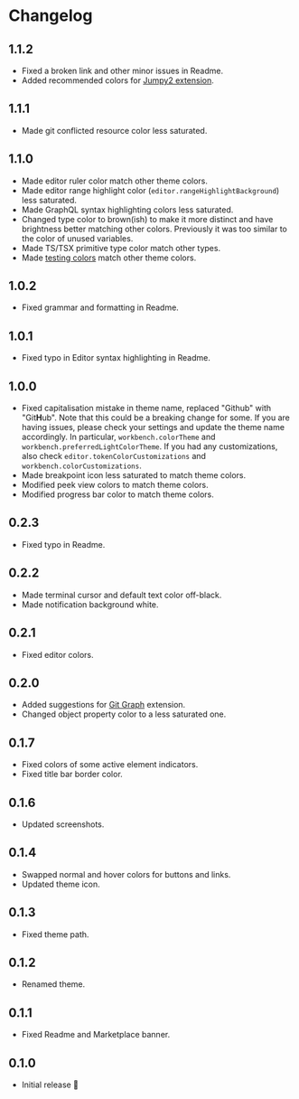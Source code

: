 # Changelog

## 1.1.2

- Fixed a broken link and other minor issues in Readme.
- Added recommended colors for [Jumpy2 extension](https://marketplace.visualstudio.com/items?itemName=DavidLGoldberg.jumpy2).

## 1.1.1

- Made git conflicted resource color less saturated.

## 1.1.0

- Made editor ruler color match other theme colors.
- Made editor range highlight color (`editor.rangeHighlightBackground`) less saturated.
- Made GraphQL syntax highlighting colors less saturated.
- Changed type color to brown(ish) to make it more distinct and have brightness better matching other colors. Previously it was too similar to the color of unused variables.
- Made TS/TSX primitive type color match other types.
- Made [testing colors](https://code.visualstudio.com/api/references/theme-color#testing-colors) match other theme colors.

## 1.0.2

- Fixed grammar and formatting in Readme.

## 1.0.1

- Fixed typo in Editor syntax highlighting in Readme.

## 1.0.0

- Fixed capitalisation mistake in theme name, replaced "Github" with "Git**H**ub". Note that this could be a breaking change for some. If you are having issues, please check your settings and update the theme name accordingly. In particular, `workbench.colorTheme` and `workbench.preferredLightColorTheme`. If you had any customizations, also check `editor.tokenColorCustomizations` and `workbench.colorCustomizations`.
- Made breakpoint icon less saturated to match theme colors.
- Modified peek view colors to match theme colors.
- Modified progress bar color to match theme colors.

## 0.2.3

- Fixed typo in Readme.

## 0.2.2

- Made terminal cursor and default text color off-black.
- Made notification background white.
  
## 0.2.1

- Fixed editor colors.
  
## 0.2.0

- Added suggestions for [Git Graph](https://marketplace.visualstudio.com/items?itemName=mhutchie.git-graph) extension.
- Changed object property color to a less saturated one.

## 0.1.7

- Fixed colors of some active element indicators.
- Fixed title bar border color.

## 0.1.6

- Updated screenshots.

## 0.1.4

- Swapped normal and hover colors for buttons and links.
- Updated theme icon.

## 0.1.3

- Fixed theme path.

## 0.1.2

- Renamed theme.

## 0.1.1

- Fixed Readme and Marketplace banner.

## 0.1.0

- Initial release 🚀
